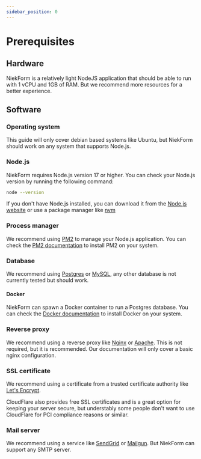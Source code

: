 ```yaml
---
sidebar_position: 0
---
```


# Prerequisites

## Hardware

NiekForm is a relatively light NodeJS application that should be able to run with 1 vCPU and 1GB of RAM. But we recommend more resources for a better experience.

## Software

### Operating system

This guide will only cover debian based systems like Ubuntu, but NiekForm should work on any system that supports Node.js.

### Node.js

NiekForm requires Node.js version 17 or higher. You can check your Node.js version by running the following command:

```bash
node --version
```

If you don't have Node.js installed, you can download it from the [Node.js website](https://nodejs.org/en/download/) or use a package manager like [nvm](https://github.com/nvm-sh/nvm)

### Process manager

We recommend using [PM2](https://pm2.keymetrics.io/) to manage your Node.js application. You can check the [PM2 documentation](https://pm2.keymetrics.io/docs/usage/quick-start/) to install PM2 on your system.

### Database

We recommend using [Postgres](https://www.postgresql.org/) or [MySQL](https://www.mysql.com/), any other database is not currently tested but should work.

#### Docker

NiekForm can spawn a Docker container to run a Postgres database. You can check the [Docker documentation](https://docs.docker.com/get-docker/) to install Docker on your system.

### Reverse proxy

We recommend using a reverse proxy like [Nginx](https://www.nginx.com/) or [Apache](https://httpd.apache.org/). This is not required, but it is recommended. Our documentation will only cover a basic nginx configuration.

### SSL certificate

We recommend using a certificate from a trusted certificate authority like [Let's Encrypt](https://letsencrypt.org/).

CloudFlare also provides free SSL certificates and is a great option for keeping your server secure, but understably some people don't want to use CloudFlare for PCI compliance reasons or similar.

### Mail server

We recommend using a service like [SendGrid](https://sendgrid.com/) or [Mailgun](https://www.mailgun.com/). But NiekForm can support any SMTP server.
